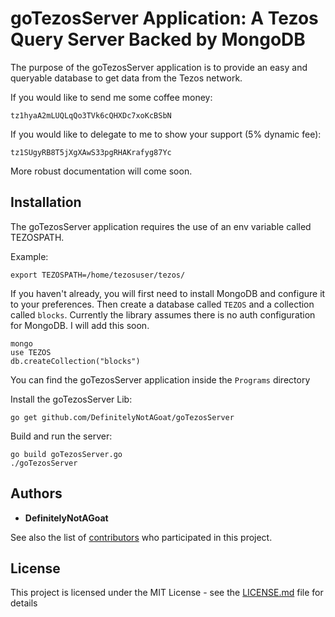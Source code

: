 # goTezosServer Application: A Tezos Query Server Backed by MongoDB

The purpose of the goTezosServer application is to provide an easy and queryable database to get data from the Tezos network.

If you would like to send me some coffee money:
```
tz1hyaA2mLUQLqQo3TVk6cQHXDc7xoKcBSbN
```

If you would like to delegate to me to show your support (5% dynamic fee):
```
tz1SUgyRB8T5jXgXAwS33pgRHAKrafyg87Yc
```


More robust documentation will come soon.

## Installation
The goTezosServer application requires the use of an env variable called TEZOSPATH.


Example:

```
export TEZOSPATH=/home/tezosuser/tezos/
```

If you haven't already, you will first need to install MongoDB and configure it to your preferences. Then create a database called `TEZOS` and a collection called `blocks`. Currently the library assumes there is no auth configuration for MongoDB. I will add this soon.
```
mongo
use TEZOS
db.createCollection("blocks")
```

You can find the goTezosServer application inside the `Programs` directory

Install the goTezosServer Lib:
```
go get github.com/DefinitelyNotAGoat/goTezosServer

```

Build and run the server:
```
go build goTezosServer.go
./goTezosServer
```

## Authors

* **DefinitelyNotAGoat**

See also the list of [contributors](https://github.com/DefinitelyNotAGoat/goTezosServer/graphs/contributors) who participated in this project.

## License

This project is licensed under the MIT License - see the [LICENSE.md](LICENSE.md) file for details
